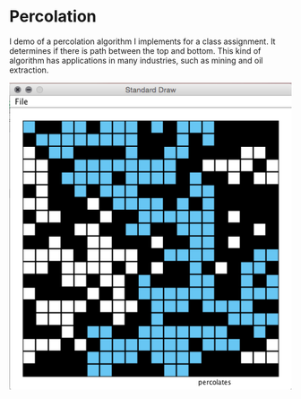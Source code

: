 # Percolation
I demo of a percolation algorithm I implements for a class assignment. It determines if there is path between the top and bottom. This kind of algorithm has applications in many industries, such as mining and oil extraction.

![percolation](https://github.com/WriterZephos/Percolation/blob/master/percolation.png?raw=true)

